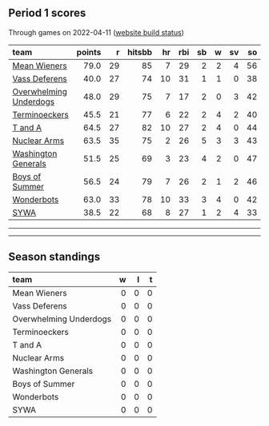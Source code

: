 

## Period 1 scores

Through games on 2022-04-11 ([website build status](https://github.com/brian-bot/pl-site/actions))


|team                                              | points|  r| hitsbb| hr| rbi| sb|  w| sv| so|   era|  whip|
|:-------------------------------------------------|------:|--:|------:|--:|---:|--:|--:|--:|--:|-----:|-----:|
|[Mean Wieners](./meanwieners)                     |   79.0| 29|     85|  7|  29|  2|  2|  4| 56| 2.092| 1.035|
|[Vass Deferens](./vassdeferens)                   |   40.0| 27|     74| 10|  31|  1|  1|  0| 38| 4.500| 1.500|
|[Overwhelming Underdogs](./overwhelmingunderdogs) |   48.0| 29|     75|  7|  17|  2|  0|  3| 42| 3.522| 1.174|
|[Terminoeckers](./terminoeckers)                  |   45.5| 21|     77|  6|  22|  2|  4|  2| 40| 3.484| 1.355|
|[T and A](./tanda)                                |   64.5| 27|     82| 10|  27|  2|  4|  0| 44| 4.743| 1.074|
|[Nuclear Arms](./nucleararms)                     |   63.5| 35|     75|  2|  26|  5|  3|  3| 43| 3.600| 1.111|
|[Washington Generals](./washingtongenerals)       |   51.5| 25|     69|  3|  23|  4|  2|  0| 47| 2.305| 1.152|
|[Boys of Summer](./boysofsummer)                  |   56.5| 24|     79|  7|  26|  2|  1|  2| 46| 3.886| 0.955|
|[Wonderbots](./wonderbots)                        |   63.0| 33|     78| 10|  33|  3|  4|  0| 42| 5.178| 1.438|
|[SYWA](./sywa)                                    |   38.5| 22|     68|  8|  27|  1|  2|  4| 33| 6.126| 1.336|

* * *
* * *

## Season standings


|team                   |  w|  l|  t|
|:----------------------|--:|--:|--:|
|Mean Wieners           |  0|  0|  0|
|Vass Deferens          |  0|  0|  0|
|Overwhelming Underdogs |  0|  0|  0|
|Terminoeckers          |  0|  0|  0|
|T and A                |  0|  0|  0|
|Nuclear Arms           |  0|  0|  0|
|Washington Generals    |  0|  0|  0|
|Boys of Summer         |  0|  0|  0|
|Wonderbots             |  0|  0|  0|
|SYWA                   |  0|  0|  0|


